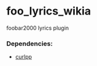 foo_lyrics_wikia
================

foobar2000 lyrics plugin

### Dependencies:
* [curlpp](http://code.google.com/p/curlpp/)
